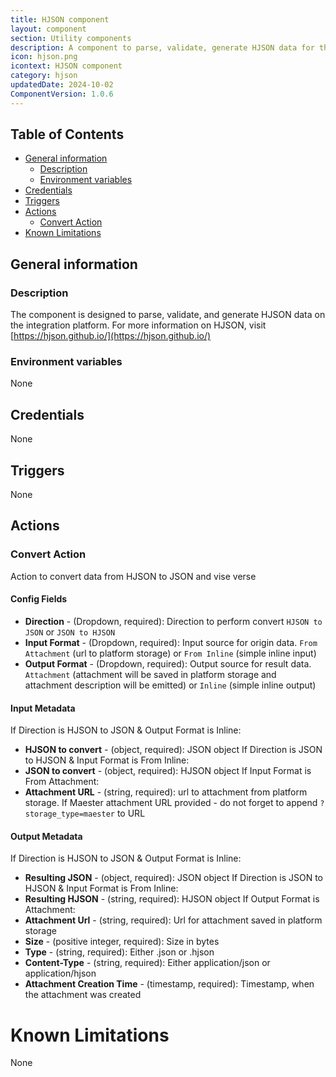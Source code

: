 ```yaml
---
title: HJSON component
layout: component
section: Utility components
description: A component to parse, validate, generate HJSON data for the platform.
icon: hjson.png
icontext: HJSON component
category: hjson
updatedDate: 2024-10-02
ComponentVersion: 1.0.6
---
```


## Table of Contents
* [General information](#general-information)
  * [Description](#description)
  * [Environment variables](#environment-variables)
* [Credentials](#credentials)
* [Triggers](#triggers)
* [Actions](#actions)
  * [Convert Action](#convert-action)
* [Known Limitations](#known-limitations)

## General information

### Description
The component is designed to parse, validate, and generate HJSON data on the integration platform. For more information on HJSON, visit [https://hjson.github.io/](https://hjson.github.io/)

### Environment variables
None

## Credentials
None

## Triggers
None

## Actions
### Convert Action
Action to convert data from HJSON to JSON and vise verse
#### Config Fields
* **Direction** - (Dropdown, required): Direction to perform convert `HJSON to JSON` or `JSON to HJSON`
* **Input Format** - (Dropdown, required): Input source for origin data. `From Attachment` (url to platform storage) or `From Inline` (simple inline input)
* **Output Format** - (Dropdown, required): Output source for result data. `Attachment` (attachment will be saved in platform storage and attachment description will be emitted) or `Inline` (simple inline output)
#### Input Metadata
If Direction is HJSON to JSON & Output Format is Inline:
* **HJSON to convert** - (object, required): JSON object
If Direction is JSON to HJSON & Input Format is From Inline:
* **JSON to convert** - (object, required): HJSON object
If Input Format is From Attachment:
* **Attachment URL** - (string, required): url to attachment from platform storage. If Maester attachment URL provided - do not forget to append `?storage_type=maester` to URL

#### Output Metadata
If Direction is HJSON to JSON & Output Format is Inline:
* **Resulting JSON** - (object, required): JSON object
If Direction is JSON to HJSON & Input Format is From Inline:
* **Resulting HJSON** - (string, required): HJSON object
If Output Format is Attachment:
* **Attachment Url** -  (string, required): Url for attachment saved in platform storage
* **Size** - (positive integer, required): Size in bytes
* **Type** - (string, required): Either .json or .hjson
* **Content-Type** - (string, required): Either application/json or application/hjson
* **Attachment Creation Time** - (timestamp, required): Timestamp, when the attachment was created

# Known Limitations
None
